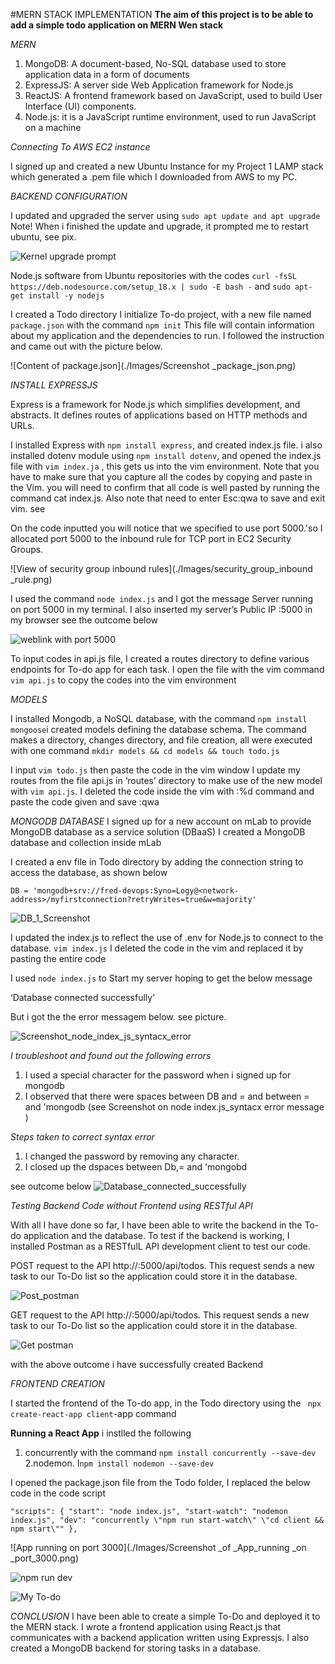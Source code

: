 #MERN STACK IMPLEMENTATION
**The aim of this project is to be able  to add a simple todo  application on MERN Wen stack**

*MERN*
1. MongoDB: A document-based, No-SQL database used to store application data in a form of documents
2. ExpressJS: A server side Web Application framework for Node.js
3. ReactJS: A frontend framework based on JavaScript, used to build User Interface (UI) components.
4. Node.js: it is a JavaScript runtime environment, used to run JavaScript on a machine

*Connecting To AWS EC2 instance*

I signed up and created a new Ubuntu Instance for my Project 1 LAMP stack which generated a .pem file which I downloaded from AWS to my PC.

*BACKEND CONFIGURATION*

I updated  and upgraded the server using `sudo apt update and apt upgrade`
Note! When i finished the update and upgrade, it prompted me to restart ubuntu, see pix.

![Kernel upgrade prompt](./Images/Kernel_upgrade_prompt.png)

Node.js software from Ubuntu repositories with the codes `curl -fsSL https://deb.nodesource.com/setup_18.x | sudo -E bash -` and `sudo apt-get install -y nodejs`

I created a Todo directory I initialize To-do project, with a new file named `package.json` with the command 
`npm init` This file will contain information about my application and the dependencies to run. I followed the instruction and came out with the picture below.

![Content of package.json](./Images/Screenshot _package_json.png)

*INSTALL EXPRESSJS*

Express is a framework for Node.js which simplifies development, and abstracts. 
It defines routes of applications based on HTTP methods and URLs.

I installed Express with `npm install express`, and created index.js file. i also installed dotenv module using 
`npm install dotenv`, and opened the index.js file with `vim index.ja` , this gets us into the vim environment.
Note that you have to make sure that you capture all the codes by copying and paste in the Vim. you will need to confirm that all code is well pasted by running the command cat index.js. Also note that need to enter Esc:qwa to save and exit vim.
see 

On the code inputted you will notice that we specified to use port 5000.'so I allocated port 5000 to the inbound rule for TCP port in EC2 Security Groups.

![View of security group inbound rules](./Images/security_group_inbound _rule.png)

I used the command `node index.js` and I got the message Server running on port 5000 in my terminal.
I also inserted my server’s Public IP :5000 in my browser see the outcome below

![weblink with port 5000](./Images/weblink_with_port_5000.png)

To input codes in api.js file, I created a routes directory to define various endpoints for To-do app for each task.
I open the file with the vim command `vim api.js` to copy the codes into the vim environment


*MODELS*

I installed Mongodb, a NoSQL database, with the command `npm install mongoose`i created models defining the database schema.  The command makes a directory, changes directory, and file creation, all were executed with one command `mkdir models && cd models && touch todo.js`

I input `vim todo.js` then paste the code in the vim window
I update my routes from the file api.js in ‘routes’ directory to make use of the new model with `vim api.js`. I deleted the code inside  the vim with :%d command and paste the code given and save :qwa

 *MONGODB DATABASE*
 I signed up for a new account on mLab to provide MongoDB database as a service solution (DBaaS) 
 I created a MongoDB database and collection inside mLab 

 I created a env file in Todo directory by adding the connection string to access the database, as shown below

 `DB = 'mongodb+srv://fred-devops:Syno=Logy@<network-address>/myfirstconnection?retryWrites=true&w=majority'`

  ![DB_1_Screenshot](./Images/DB_1_Screenshot.png)

  I updated the index.js to reflect the use of .env for Node.js to connect to the database.
  `vim index.js` I deleted the code in the vim and replaced it by pasting the entire code

I used `node index.js` to Start my server hoping to get the below message  

‘Database connected successfully’

But i got the the error messagem below. see picture.

![Screenshot_node_index_js_syntacx_error](./Images/Screenshot_node_index_js_syntacx_error.png)

*I troubleshoot and found out the following errors* 
1. I used a special character for the password when i signed up for mongodb
2. I observed that there were spaces between DB and = and between = and 'mongodb (see Screenshot on node index.js_syntacx error message )

*Steps taken to correct syntax error*
1. I changed the password by removing any character.
2. I closed up the dspaces between Db,= and 'mongobd

see outcome below
![Database_connected_successfully](./Images/Database_connected_successfully.png)


*Testing Backend Code without Frontend using RESTful API*

With all I have done so far, I have been able to write the backend in the To-do application and the database. 
To test if the backend is working, I installed Postman as a RESTfulL  API development client to test our code.

POST request to the API http://<PublicIP>:5000/api/todos. This request sends a new task to our To-Do list so the application could store it in the database.

![Post_postman](./Images/Post_Postman.png)

GET request to the API http://<PublicIP>:5000/api/todos. This request sends a new task to our To-Do list so the application could store it in the database.

![Get postman](./Images/Get_Postman.png)

with the above outcome i have successfully created Backend


*FRONTEND CREATION*

 I started the frontend of the To-do app, in the Todo directory using the ` npx create-react-app client`-app command

 **Running a React App**
 i instlled the following 
 1. concurrently with the command `npm install concurrently --save-dev`
 2.nodemon. I`npm install nodemon --save-dev`

I opened the package.json file from the Todo folder, I replaced the below code in the code script

 `"scripts": {
"start": "node index.js",
"start-watch": "nodemon index.js",
"dev": "concurrently \"npm run start-watch\" \"cd client && npm start\""
},`



![App running on port 3000](./Images/Screenshot _of _App_running _on _port_3000.png)

![npm run dev](./Images/npm_run_dev.png)

![My To-do](./Images/Screenshot_of_My_Todo.png)

*CONCLUSION*
I have been able to create a simple To-Do and deployed it to the MERN stack. I wrote a frontend application using React.js that communicates with a backend application written using Expressjs. I also created a MongoDB backend for storing tasks in a database.
